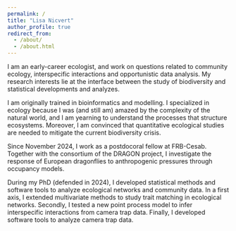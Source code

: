 ```yaml
---
permalink: /
title: "Lisa Nicvert"
author_profile: true
redirect_from: 
  - /about/
  - /about.html
---
```


I am an early-career ecologist, and work on questions related to community ecology, interspecific interactions and opportunistic data analysis. My research interests lie at the interface between the study of biodiversity and statistical developments and analyzes.

I am originally trained in bioinformatics and modelling. I specialized in ecology because I was (and still am) amazed by the complexity of the natural world, and I am yearning to understand the processes that structure ecosystems. Moreover, I am convinced that quantitative ecological studies are needed to mitigate the current biodiversity crisis.

Since November 2024, I work as a postdocoral fellow at FRB-Cesab. Together with the consortium of the DRAGON project, I investigate the response of European dragonflies to anthropogenic pressures through occupancy models.

During my PhD (defended in 2024), I developed statistical methods and software tools to analyze ecological networks and community data. In a first axis, I extended multivariate methods to study trait matching in ecological networks. Secondly, I tested a new point process model to infer interspecific interactions from camera trap data. Finally, I developed software tools to analyze camera trap data.